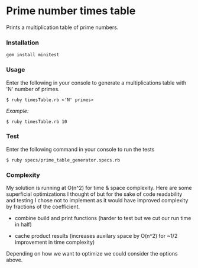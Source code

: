# Prime number times table
Prints a multiplication table of prime numbers.


### Installation
```
gem install minitest
```


### Usage
Enter the following in your console to generate a multiplications table 
with 'N' number of primes.

```
$ ruby timesTable.rb <'N' primes>
```
*Example:*
```
$ ruby timesTable.rb 10
```


### Test
Enter the following command in your console to run the tests

```
$ ruby specs/prime_table_generator.specs.rb
```


### Complexity
My solution is running at O(n^2) for time & space complexity.  Here are some 
superficial optimizations I thought of but for the sake of code readability 
and testing I chose not to implement as it would have improved complexity 
by fractions of the coefficient.

- combine build and print functions (harder to test but we cut our run time 
in half)

- cache product results (increases auxilary space by O(n^2) for ~1/2 improvement in 
time complexity)
 
Depending on how we want to optimize we could consider the options above.
